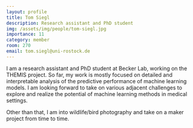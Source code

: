 ```yaml
---
layout: profile
title: Tom Siegl
description: Research assistant and PhD student
img: /assets/img/people/tom-siegl.jpg
importance: 11
category: member
room: 270
email: tom.siegl@uni-rostock.de
---
```


I am a research assistant and PhD student at Becker Lab, working on the THEMIS project. So far, my work is mostly focused on detailed and interpretable analysis of the predictive performance of machine learning models. I am looking forward to take on various adjacent challenges to explore and realize the potential of machine learning methods in medical settings.

Other than that, I am into wildlife/bird photography and take on a maker project from time to time.
